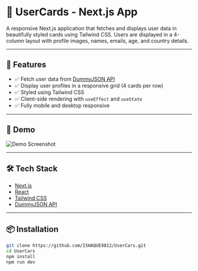 # 👥 UserCards - Next.js App

A responsive Next.js application that fetches and displays user data in beautifully styled cards using Tailwind CSS. Users are displayed in a 4-column layout with profile images, names, emails, age, and country details.

---

## 🚀 Features

- ✅ Fetch user data from [DummyJSON API](https://dummyjson.com/users)
- ✅ Display user profiles in a responsive grid (4 cards per row)
- ✅ Styled using Tailwind CSS
- ✅ Client-side rendering with `useEffect` and `useState`
- ✅ Fully mobile and desktop responsive

---

## 📸 Demo

![Demo Screenshot](./screenshot.png) <!-- optional: replace with your own screenshot -->

---

## 🛠️ Tech Stack

- [Next.js](https://nextjs.org/)
- [React](https://reactjs.org/)
- [Tailwind CSS](https://tailwindcss.com/)
- [DummyJSON API](https://dummyjson.com/)

---

## 📦 Installation

```bash
git clone https://github.com/ISHAQUE9812/UserCars.git
cd UserCars
npm install
npm run dev
